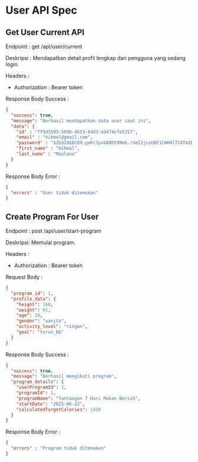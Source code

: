 # User API Spec

## Get User Current API

Endpoint : get /api/user/current

Deskripsi : Mendapatkan detail profil lengkap dari pengguna yang sedang login.

Headers :
- Authorization : Bearer token

Response Body Success :

```json
{
  "success": true,
  "message": "Berhasil mendapatkan data user saat ini",
  "data": {
    "id" : "ff9d3593-5696-4b53-84d3-a9474cfe5317",
    "email" : "hikmal@gmail.com",
    "password" : "$2b$10$bC89.goKr3yxbABDt9Nek.rSmI2jcoU8F1CWH4lTSXTm2Dp5klUxa",
    "first_name" : "Hikmal",
    "last_name" : "Maulana"
  }
}
```

Response Body Error :

```json
{
  "errors" : "User tidak ditemukan"
}
```

## Create Program For User

Endpoint : post /api/user/start-program

Deskripsi: Memulai program.

Headers :
- Authorization : Bearer token

Request Body :

```json
{
  "program_id": 1,
  "profile_data": {
    "height": 160,
    "weight": 65,
    "age": 28,
    "gender": "wanita",
    "activity_level": "ringan",
    "goal": "turun_bb"
  }
} 
```

Response Body Success :

```json
{
  "success": true,
  "message": "Berhasil mengikuti program",
  "program_details": {
    "userProgramId": 1,
    "programId": 1,
    "programName": "Tantangan 7 Hari Makan Bersih",
    "startDate": "2025-06-22",
    "calculatedTargetCalories": 1450
  }
}
```

Response Body Error :

```json
{
  "errors" : "Program tidak ditemukan"
}
```